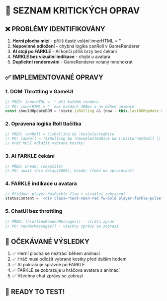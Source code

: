 # 🔧 SEZNAM KRITICKÝCH OPRAV

## ❌ PROBLÉMY IDENTIFIKOVÁNY
1. **Herní plocha mizí** - příliš časté volání innerHTML = ''
2. **Nepovinné odložení** - chybná logika canRoll v GameRenderer
3. **AI stojí po FARKLE** - AI končí příliš brzy bez čekání
4. **FARKLE bez vizuální indikace** - chybí u avatara
5. **Duplicitní renderování** - GameRenderer volaný mnohokrát

## ✅ IMPLEMENTOVANÉ OPRAVY

### 1. DOM Throttling v GameUI
```javascript
// PŘED: innerHTML = '' při každém renderu
// PO: innerHTML = '' max každých 300ms a ne během animace
const shouldUpdateDOM = !state.isRolling && (now - this.lastDOMUpdate > 300);
```

### 2. Opravená logika Roll tlačítka
```javascript
// PŘED: canRoll = !isRolling && !hasSelectedDice
// PO: canRoll = !isRolling && !hasSelectedDice && (!hasCurrentRoll || hotDice)
// Hráč MUSÍ odložit vybrané kostky!
```

### 3. AI FARKLE čekání
```javascript
// PŘED: break; (okamžitě)
// PO: await this.delay(2000); break; (čeká na zpracování)
```

### 4. FARKLE indikace u avatara
```javascript
// Přidáno: player.hasFarkle flag + vizuální zobrazení
statusContent = '<div class="text-neon-red fw-bold player-farkle-pulse">💥 FARKLE!</div>';
```

### 5. ChatUI bez throttling
```javascript
// PŘED: throttledRenderMessages() - ztráta zpráv
// PO: renderMessages() - všechny zprávy se zobrazí
```

## 🎯 OČEKÁVANÉ VÝSLEDKY
1. ✅ Herní plocha se neztrácí během animací
2. ✅ Hráč musí odložit vybrané kostky před dalším hodem
3. ✅ AI pokračuje správně po FARKLE
4. ✅ FARKLE se zobrazuje u hráčova avatara s animací
5. ✅ Všechny chat zprávy se zobrazí

## 🚀 READY TO TEST!
